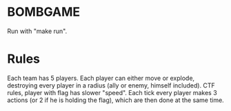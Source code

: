 BOMBGAME	
===========
Run with "make run".

Rules
==
Each team has 5 players. Each player can either move or explode, destroying every player in a radius (ally or enemy, himself included). CTF rules, player with flag has slower "speed". Each tick every player makes 3 actions (or 2 if he is holding the flag), which are then done at the same time.

